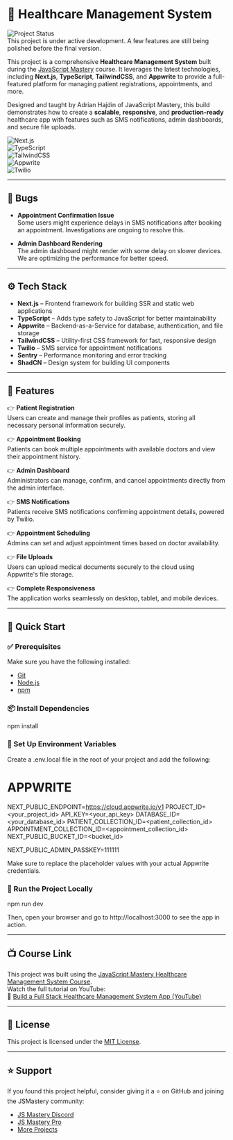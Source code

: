 # 🏥 Healthcare Management System

![Project Status](https://img.shields.io/badge/status-in%20progress-yellow)  
This project is under active development. A few features are still being polished before the final version.

This project is a comprehensive **Healthcare Management System** built during the [JavaScript Mastery](https://jsmastery.pro/) course. It leverages the latest technologies, including **Next.js**, **TypeScript**, **TailwindCSS**, and **Appwrite** to provide a full-featured platform for managing patient registrations, appointments, and more.

Designed and taught by Adrian Hajdin of JavaScript Mastery, this build demonstrates how to create a **scalable**, **responsive**, and **production-ready** healthcare app with features such as SMS notifications, admin dashboards, and secure file uploads.

![Next.js](https://img.shields.io/badge/-Next.js-000000?style=flat-square&logo=next.js&logoColor=white)  
![TypeScript](https://img.shields.io/badge/-TypeScript-3178C6?style=flat-square&logo=typescript&logoColor=white)  
![TailwindCSS](https://img.shields.io/badge/-TailwindCSS-38B2AC?style=flat-square&logo=tailwind-css&logoColor=white)  
![Appwrite](https://img.shields.io/badge/-Appwrite-01a9d9?style=flat-square&logo=appwrite&logoColor=white)  
![Twilio](https://img.shields.io/badge/-Twilio-FF5C8D?style=flat-square&logo=twilio&logoColor=white)

---

## 🐛 Bugs

- **Appointment Confirmation Issue**  
  Some users might experience delays in SMS notifications after booking an appointment. Investigations are ongoing to resolve this.

- **Admin Dashboard Rendering**  
  The admin dashboard might render with some delay on slower devices. We are optimizing the performance for better speed.

---

## ⚙️ Tech Stack

- **Next.js** – Frontend framework for building SSR and static web applications
- **TypeScript** – Adds type safety to JavaScript for better maintainability
- **Appwrite** – Backend-as-a-Service for database, authentication, and file storage
- **TailwindCSS** – Utility-first CSS framework for fast, responsive design
- **Twilio** – SMS service for appointment notifications
- **Sentry** – Performance monitoring and error tracking
- **ShadCN** – Design system for building UI components

---

## 🔋 Features

👉 **Patient Registration**  
Users can create and manage their profiles as patients, storing all necessary personal information securely.

👉 **Appointment Booking**  
Patients can book multiple appointments with available doctors and view their appointment history.

👉 **Admin Dashboard**  
Administrators can manage, confirm, and cancel appointments directly from the admin interface.

👉 **SMS Notifications**  
Patients receive SMS notifications confirming appointment details, powered by Twilio.

👉 **Appointment Scheduling**  
Admins can set and adjust appointment times based on doctor availability.

👉 **File Uploads**  
Users can upload medical documents securely to the cloud using Appwrite's file storage.

👉 **Complete Responsiveness**  
The application works seamlessly on desktop, tablet, and mobile devices.

---

## 🤸 Quick Start

### ✅ Prerequisites

Make sure you have the following installed:

- [Git](https://git-scm.com/)
- [Node.js](https://nodejs.org/)
- [npm](https://www.npmjs.com/)

### 📦 Install Dependencies

npm install

### 🔐 Set Up Environment Variables

Create a .env.local file in the root of your project and add the following:

# APPWRITE
NEXT_PUBLIC_ENDPOINT=https://cloud.appwrite.io/v1
PROJECT_ID=<your_project_id>
API_KEY=<your_api_key>
DATABASE_ID=<your_database_id>
PATIENT_COLLECTION_ID=<patient_collection_id>
APPOINTMENT_COLLECTION_ID=<appointment_collection_id>
NEXT_PUBLIC_BUCKET_ID=<bucket_id>

NEXT_PUBLIC_ADMIN_PASSKEY=111111

Make sure to replace the placeholder values with your actual Appwrite credentials.

### 🚀 Run the Project Locally

npm run dev

Then, open your browser and go to http://localhost:3000 to see the app in action.

---

## 📺 Course Link

This project was built using the [JavaScript Mastery Healthcare Management System Course](https://jsm.dev/healthcare-kit).  
Watch the full tutorial on YouTube:  
🔗 [Build a Full Stack Healthcare Management System App (YouTube)](https://www.youtube.com/watch?v=O5cmLDVTgAs)

---

## 📄 License

This project is licensed under the [MIT License](https://opensource.org/licenses/MIT).

---

## ⭐ Support

If you found this project helpful, consider giving it a ⭐ on GitHub and joining the JSMastery community:

- [JS Mastery Discord](https://discord.gg/jsmastery)
- [JS Mastery Pro](https://jsm.dev/uber-jsmpro)
- [More Projects](https://jsm.dev/uber-kit)
